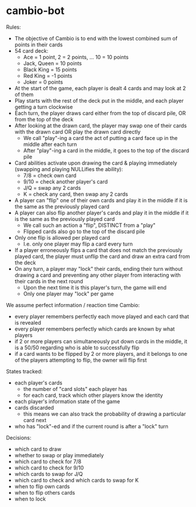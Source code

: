# cambio-bot

Rules:
- The objective of Cambio is to end with the lowest combined sum of points in their cards
- 54 card deck:
    - Ace = 1 point, 2 = 2 points, ... 10 = 10 points
    - Jack, Queen = 10 points
    - Black King = 15 points
    - Red King = -1 points
    - Joker = 0 points
- At the start of the game, each player is dealt 4 cards and may look at 2 of them
- Play starts with the rest of the deck put in the middle, and each player getting a turn clockwise
- Each turn, the player draws card either from the top of discard pile, OR from the top of the deck
- After looking at the drawn card, the player may swap one of their cards with the drawn card OR play the drawn card directly
    - We call "play"-ing a card the act of putting a card face up in the middle after each turn
    - After "play"-ing a card in the middle, it goes to the top of the discard pile
- Card abilities activate upon drawing the card & playing immediately (swapping and playing NULLifies the ability):
    - 7/8 = check own card
    - 9/10 = check another player's card
    - J/Q = swap any 2 cards
    - K = check any card, then swap any 2 cards
- A player can "flip" one of their own cards and play it in the middle if it is the same as the previously played card
- A player can also flip another player's cards and play it in the middle if it is the same as the previously played card
    - We call such an action a "flip", DISTINCT from a "play"
    - Flipped cards also go to the top of the discard pile
- Only one flip is allowed per played card
    - I.e. only one player may flip a card every turn
- If a player erroneously flips a card that does not match the previously played card, the player must unflip the card and draw an extra card from the deck
- On any turn, a player may "lock" their cards, ending their turn without drawing a card and preventing any other player from interacting with their cards in the next round
    - Upon the next time it is this player's turn, the game will end
    - Only one player may "lock" per game

We assume perfect information / reaction time Cambio:
- every player remembers perfectly each move played and each card that is revealed
- every player remembers perfectly which cards are known by what players
- if 2 or more players can simultaneously put down cards in the middle, it is a 50/50 regarding who is able to successfully flip
- if a card wants to be flipped by 2 or more players, and it belongs to one of the players attempting to flip, the owner will flip first

States tracked:
- each player's cards
    - the number of "card slots" each player has
    - for each card, track which other players know the identity
- each player's information state of the game
- cards discarded
    - this means we can also track the probability of drawing a particular card next
- who has "lock"-ed and if the current round is after a "lock" turn

Decisions:
- which card to draw
- whether to swap or play immediately
- which card to check for 7/8
- which card to check for 9/10
- which cards to swap for J/Q
- which card to check and which cards to swap for K
- when to flip own cards
- when to flip others cards
- when to lock